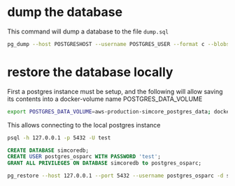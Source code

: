 # dump the database

This command will dump a database to the file ```dump.sql```

```bash
pg_dump --host POSTGRESHOST --username POSTGRES_USER --format c --blobs --verbose --file dump.sql POSTGRESDB
```

# restore the database locally

First a postgres instance must be setup, and the following will allow saving its contents into a docker-volume name POSTGRES_DATA_VOLUME

```bash
export POSTGRES_DATA_VOLUME=aws-production-simcore_postgres_data; docker-compose up
```

This allows connecting to the local postgres instance
```bash
psql -h 127.0.0.1 -p 5432 -U test
```


```sql
CREATE DATABASE simcoredb;
CREATE USER postgres_osparc WITH PASSWORD 'test';
GRANT ALL PRIVILEGES ON DATABASE simcoredb to postgres_osparc;
```

```bash
pg_restore --host 127.0.0.1 --port 5432 --username postgres_osparc -d simcoredb dump.sql
```
